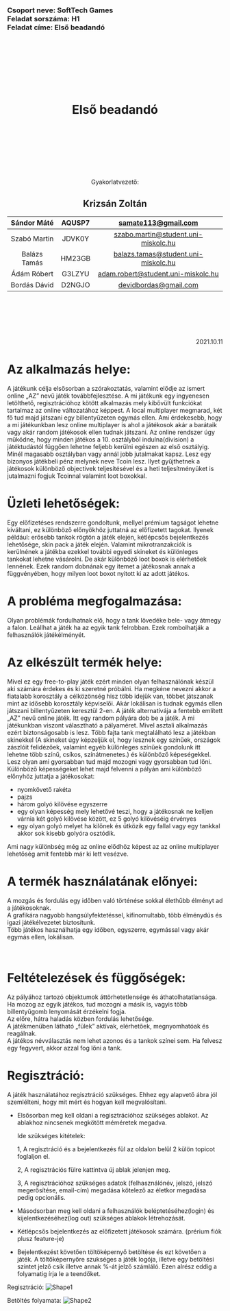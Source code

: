 <h3>Csoport neve: SoftTech Games </br>
Feladat sorszáma: H1 </br>
Feladat címe: Első beadandó </h3>

<p>&nbsp;</p>
<p>&nbsp;</p>
<p>&nbsp;</p>
<p>&nbsp;</p>

<h1 align="center">Első beadandó</font></h1>

<p>&nbsp;</p>
<p>&nbsp;</p>
<p>&nbsp;</p>
<p>&nbsp;</p>

<p align="center">Gyakorlatvezető:</p>
<h2 align="center">Krizsán Zoltán</font></h2>

| Sándor Máté    | AQUSP7          | samate113@gmail.com     |
|:--------------:|:---------------:|:------------------------------------:|
| Szabó Martin   | JDVK0Y          | szabo.martin@student.uni-miskolc.hu    |
| Balázs Tamás   | HM23GB          | balazs.tamas@student.uni-miskolc.hu    |
| Ádám Róbert    | G3LZYU          | adam.robert@student.uni-miskolc.hu     |
| Bordás Dávid   | D2NGJO          | devidbordas@gmail.com   |


<p>&nbsp;</p>
<p>&nbsp;</p>
<p>&nbsp;</p>



<p align="right">2021.10.11</p>

Az alkalmazás helye:
====================
A játékunk célja elsősorban a szórakoztatás, valamint elődje az ismert online „AZ” nevű játék továbbfejlesztése. A mi játékunk egy ingyenesen letölthető, regisztrációhoz kötött alkalmazás mely kibővült funkciókat tartalmaz az online változatához képpest. A local multiplayer megmarad, két fő tud majd játszani egy billentyűzeten egymás ellen. Ami érdekesebb, hogy a mi játékunkban lesz online multiplayer is ahol a játékosok akár a barátaik vagy akár random játékosok ellen tudnak játszani. Az online rendszer úgy működne, hogy minden játékos a 10. osztályból indulna(division) a játéktudástól függően lehetne feljebb kerülni egészen az első osztályig. Minél magasabb osztályban vagy annál jobb jutalmakat kapsz. Lesz egy bizonyos játékbeli pénz melynek neve Tcoin lesz. Ilyet gyűjthetnek a játékosok különböző objectivek teljesítésével és a heti teljesítményüket is jutalmazni fogjuk Tcoinnal valamint loot boxokkal.

Üzleti lehetőségek:
===================
Egy előfizetéses rendszerre gondoltunk, mellyel prémium tagságot lehetne kiváltani, ez különböző előnyökhöz juttatná az előfizetett tagokat. Ilyenek például: erősebb tankok rögtön a játék elején, kétlépcsős bejelentkezés lehetősége, skin pack a játék elején. Valamint mikrotranzakciók is kerülnének a játékba ezekkel további egyedi skineket és különleges tankokat lehetne vásárolni. De akár különböző loot boxok is elérhetőek lennének. Ezek random dobnának egy itemet a játékosnak annak a függvényében, hogy milyen loot boxot nyitott ki az adott játékos. 

A probléma megfogalmazása: 
==========================
Olyan problémák fordulhatnak elő, hogy a tank lövedéke bele- vagy átmegy a falon. Leállhat a játék ha az egyik tank felrobban. Ezek rombolhatják a felhasználók játékélményét.

Az elkészült termék helye:
==========================
Mivel ez egy free-to-play játék ezért minden olyan felhasználónak készül aki számára érdekes és ki szeretné próbálni. Ha megkéne nevezni akkor a fiatalabb korosztály a célközönség hisz több idejük van, többet játszanak mint az idősebb korosztály képviselői. Akár lokálisan is tudnak egymás ellen játszani billentyűzeten keresztül 2-en. A játék alternatívája a fentebb említett „AZ” nevű online játék. Itt egy random pályára dob be a játék. A mi játékunkban viszont választható a pályaméret. Mivel asztali alkalmazás ezért biztonságosabb is lesz. Több fajta tank megtalálható lesz a játékban skinekkel (A skineket úgy képzeljük el, hogy lesznek egy színűek, országok zászlóit felidézőek, valamint egyéb különleges színűek gondolunk itt lehetne több színű, csíkos, színátmenetes.) és különböző képeségekkel. Lesz olyan ami gyorsabban tud majd mozogni vagy gyorsabban tud lőni. Különböző képességeket lehet majd felvenni a pályán ami különböző előnyhöz juttatja a játékosokat: 
* nyomkövető rakéta 
* pajzs 
* három golyó kilövése egyszerre 
* egy olyan képesség mely lehetővé teszi, hogy a játékosnak ne kelljen várnia két golyó kilövése között, ez 5 golyó kilövéséig érvényes
* egy olyan golyó melyet ha kilőnek és ütközik egy fallal vagy egy tankkal akkor sok kisebb golyóra osztódik. 

Ami nagy különbség még az online elődhöz képest az az online multiplayer lehetőség amit fentebb már ki lett vesézve. 

A termék használatának előnyei:
===============================
<p Elsősorban az „AZ” tankos játékkal összehasonlítva a könnyebb, dinamikusabb mozgás. </br>
A mozgás és fordulás egy időben való történése sokkal élethűbb élményt ad a játékosoknak. </br>
A grafikára nagyobb hangsúlyfektetéssel, kifinomultabb, több élménydús és igazi játékélvezetet biztosítunk. </br>
Több játékos használhatja egy időben, egyszerre, egymással vagy akár egymás ellen, lokálisan.</br></p>

<p>&nbsp;</p>

Feltételezések és függőségek:
=============================
<p A spawn hely, ahol a tankok kezdő pozíciója van, sosem ütközik a pálya falával, vagy nem azonos a másik játékos spawn koordinátáival. </br>
Az pályához tartozó objektumok áttörhetetlensége és áthatolhatatlansága. </br>
Ha mozog az egyik játékos, tud mozogni a másik is, vagyis több billentyűgomb lenyomását érzékelni fogja. </br>
Az előre, hátra haladás közben fordulás lehetősége. </br>
A játékmenüben látható „fülek” aktívak, elérhetőek, megnyomhatóak és reagálnak. </br>
A játékos névválasztás nem lehet azonos és a tankok színei sem. Ha felvesz egy fegyvert, akkor azzal fog lőni a tank.</br></p>

Regisztráció:
=============

A játék használatához regisztráció szükséges. Ehhez egy alapvető ábra jól szemlélteni, hogy mit mért és hogyan kell megvalósítani.

- Elsősorban meg kell oldani a regisztrációhoz szükséges ablakot. Az ablakhoz nincsenek megkötött méméretek megadva.

   Ide szükséges kitételek:

     1, A regisztráció és a bejelentkezés fül az oldalon belül 2 külön topicot foglaljon el.

     2, A regisztrációs fülre kattintva új ablak jelenjen meg.

     3, A regisztrációhoz szükséges adatok (felhasználónév, jelszó, jelszó megerősítése, email-cím) megadása kötelező az életkor megadása pedig opcionális.
 
- Másodsorban meg kell oldani a felhasználók beléptetéséhez(login) és kijelentkezéséhez(log out) szükséges ablakok létrehozását.
- Kétlépcsős bejelentkezés az előfizetett játékosok számára. (prérium fiók plusz feature-je)
- Bejelentkezést követően töltöképernyő betöltése és ezt követően a játék. A töltőképernyőre szukséges a játék logója, illetve egy betöltési szintet jelző csík illetve annak %-át jelző számláló. Ezen alrész eddig a folyamatig írja le a teendőket.

Regisztráció: ![Shape1](RackMultipart20211017-4-3bh9oh_html_29add9ba5316730e.gif)

Betöltés folyamata: ![Shape2](RackMultipart20211017-4-3bh9oh_html_c58aa10329a90b65.gif)

